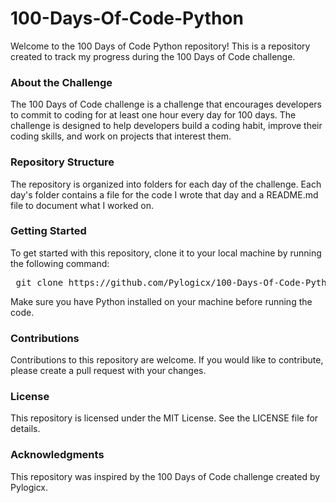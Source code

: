 # 100-Days-Of-Code-Python
Welcome to the 100 Days of Code Python repository! This is a repository created to track my progress during the 100 Days of Code challenge.

### About the Challenge
The 100 Days of Code challenge is a challenge that encourages developers to commit to coding for at least one hour every day for 100 days. The challenge is designed to help developers build a coding habit, improve their coding skills, and work on projects that interest them.

### Repository Structure
The repository is organized into folders for each day of the challenge. Each day's folder contains a file for the code I wrote that day and a README.md file to document what I worked on.

### Getting Started
To get started with this repository, clone it to your local machine by running the following command:

<pre> git clone https://github.com/Pylogicx/100-Days-Of-Code-Python.git</pre>

Make sure you have Python installed on your machine before running the code.

### Contributions
Contributions to this repository are welcome. If you would like to contribute, please create a pull request with your changes.

### License
This repository is licensed under the MIT License. See the LICENSE file for details.

### Acknowledgments
This repository was inspired by the 100 Days of Code challenge created by Pylogicx.



